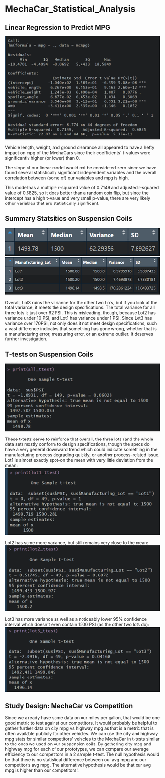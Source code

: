 # MechaCar_Statistical_Analysis
 
## Linear Regression to Predict MPG

![Multiple Linear Regression Summary Statistics](MLRSummary.png)

Vehicle length, weight, and ground clearance all appeared to have a hefty impact on mpg of the MechaCars since their coefficients' t-values were significantly higher (or lower) than 0.

The slope of our linear model would not be considered zero since we have found several statistically significant independent variables and the overall correlation between (some of) our variables and mpg is high.

This model has a multiple r-squared value of 0.7149 and adjusted r-squared value of 0.6825, so it does better than a random coin flip, but since the intercept has a high t-value and very small p-value, there are very likely other variables that are statistically significant.

## Summary Statsitics on Suspension Coils

![Total Summary Stats for PSI](TotalSummary.png)
![Lot Summary Stats for PSI](LotSummary.png)

Overall, Lot3 ruins the variance for the other two Lots, but if you look at the total variance, it meets the design specifications. The total variance for all three lots is just over 62 PSI. This is misleading, though, because Lot2 has variance under 10 PSI, and Lot1 has variance under 1 PSI. Since Lot3 has variance over 170PSI, not only does it not meet design specifications, such a vast difference indicates that something has gone wrong, whether that is a manufacturing error, measuring error, or an extreme outlier. It deserves further investigation.

## T-tests on Suspension Coils

![T-test on all data](AllTest.png)

These t-tests serve to reinforce that overall, the three lots (and the whole data set) mostly conform to design specifications, though the specs do have a very general downward trend which could indicate something in the manufacturing process degrading quickly, or another process-related issue. 
Lot1 is almost exactly spot-on the mean with very little deviation from the mean:
![T-test on Lot1 data](Lot1Test.png)

Lot2 has some more variance, but still remains very close to the mean:
![T-test on Lot2 data](Lot2Test.png)

Lot3 has more variance as well as a noticeably lower 95% confidence interval which doesn't even contain 1500 PSI (as the other two lots do):
![T-test on Lot3 data](Lot3Test.png)

## Study Design: MechaCar vs Competition

Since we already have some data on our miles per gallon, that would be one good metric to test against our competitors. It would probably be helpful to gather further data on city mpg vs highway mpg as that is a metric that is often available publicly for other vehicles.
We can use the city and highway mpg stats for similar competitors' vehicles to the MechaCar in t-tests similar to the ones we used on our suspension coils.
By gathering city mpg and highway mpg for each of our prototypes, we can compare our average efficiency to our competitors in a 2 sample t-test.
The null hypothesis would be that there is no statistical difference between our avg mpg and our competitor's avg mpg.
The alternative hypothesis would be that our avg mpg is higher than our competitors'.